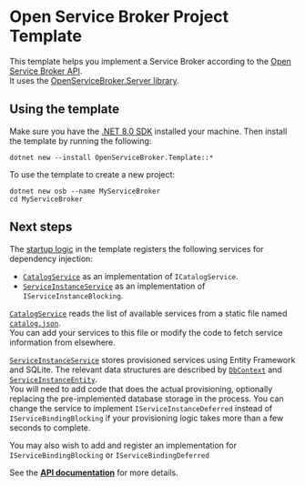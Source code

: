 # Open Service Broker Project Template

This template helps you implement a Service Broker according to the [Open Service Broker API](https://www.openservicebrokerapi.org/).  
It uses the [OpenServiceBroker.Server library](https://github.com/TypedRest/OpenServiceBroker#server-library).

## Using the template

Make sure you have the [.NET 8.0 SDK](https://dotnet.microsoft.com/download/dotnet/8.0) installed your machine. Then install the template by running the following:

    dotnet new --install OpenServiceBroker.Template::*

To use the template to create a new project:

    dotnet new osb --name MyServiceBroker
    cd MyServiceBroker

## Next steps

The [startup logic](Startup.cs) in the template registers the following services for dependency injection:

- [`CatalogService`](CatalogService.cs) as an implementation of `ICatalogService`.
- [`ServiceInstanceService`](ServiceInstanceService.cs) as an implementation of `IServiceInstanceBlocking`.

[`CatalogService`](CatalogService.cs) reads the list of available services from a static file named [`catalog.json`](catalog.json).  
You can add your services to this file or modify the code to fetch service information from elsewhere.

[`ServiceInstanceService`](ServiceInstanceService.cs) stores provisioned services using Entity Framework and SQLite. The relevant data structures are described by [`DbContext`](DbContext.cs) and [`ServiceInstanceEntity`](ServiceInstanceEntity.cs).  
You will need to add code that does the actual provisioning, optionally replacing the pre-implemented database storage in the process. You can change the service to implement `IServiceInstanceDeferred` instead of `IServiceBindingBlocking` if your provisioning logic takes more than a few seconds to complete.

You may also wish to add and register an implementation for `IServiceBindingBlocking` or `IServiceBindingDeferred`

See the **[API documentation](https://openservicebroker.typedrest.net/)** for more details.
